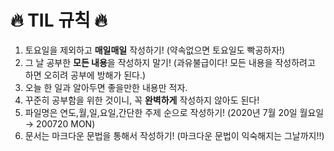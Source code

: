 # 🔥 TIL 규칙 🔥


1. 토요일을 제외하고 **매일매일** 작성하기! (약속없으면 토요일도 빡공하자!)
2. 그 날 공부한 **모든 내용**을 작성하지 말기! (과유불급이다! 모든 내용을 작성하려고 하면 오히려 공부에 방해가 된다.)
3. 오늘 한 일과 알아두면 좋을만한 내용만 적자.
4. 꾸준히 공부함을 위한 것이니, 꼭 **완벽하게** 작성하지 않아도 된다!
5. 파일명은 연도,월,일,요일,간단한 주제 순으로 작성하기! (2020년 7월 20일 월요일 → 200720 MON)
6. 문서는 마크다운 문법을 통해서 작성하기! (마크다운 문법이 익숙해지는 그날까지!!)
